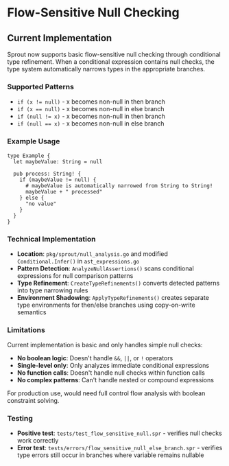 # Flow-Sensitive Null Checking

## Current Implementation

Sprout now supports basic flow-sensitive null checking through conditional type refinement. When a conditional expression contains null checks, the type system automatically narrows types in the appropriate branches.

### Supported Patterns

- `if (x != null)` - x becomes non-null in then branch
- `if (x == null)` - x becomes non-null in else branch
- `if (null != x)` - x becomes non-null in then branch
- `if (null == x)` - x becomes non-null in else branch

### Example Usage

```sprout
type Example {
  let maybeValue: String = null

  pub process: String! {
    if (maybeValue != null) {
      # maybeValue is automatically narrowed from String to String!
      maybeValue + " processed"
    } else {
      "no value"
    }
  }
}
```

### Technical Implementation

- **Location**: `pkg/sprout/null_analysis.go` and modified `Conditional.Infer()` in `ast_expressions.go`
- **Pattern Detection**: `AnalyzeNullAssertions()` scans conditional expressions for null comparison patterns
- **Type Refinement**: `CreateTypeRefinements()` converts detected patterns into type narrowing rules
- **Environment Shadowing**: `ApplyTypeRefinements()` creates separate type environments for then/else branches using copy-on-write semantics

### Limitations

Current implementation is basic and only handles simple null checks:
- **No boolean logic**: Doesn't handle `&&`, `||`, or `!` operators
- **Single-level only**: Only analyzes immediate conditional expressions
- **No function calls**: Doesn't handle null checks within function calls
- **No complex patterns**: Can't handle nested or compound expressions

For production use, would need full control flow analysis with boolean constraint solving.

### Testing

- **Positive test**: `tests/test_flow_sensitive_null.spr` - verifies null checks work correctly
- **Error test**: `tests/errors/flow_sensitive_null_else_branch.spr` - verifies type errors still occur in branches where variable remains nullable
